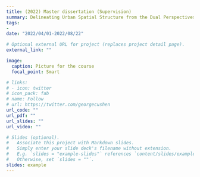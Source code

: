 ```yaml
---
title: (2022) Master dissertation (Supervision)
summary: Delineating Urban Spatial Structure from the Dual Perspectives of "Places and Flows":A Case Study of the Pearl River Delta in China.
tags:
- 
date: "2022/04/01-2022/08/22"

# Optional external URL for project (replaces project detail page).
external_link: ""

image:
  caption: Picture for the course
  focal_point: Smart

# links:
# - icon: twitter
# icon_pack: fab
# name: Follow
# url: https://twitter.com/georgecushen
url_code: ""
url_pdf: ""
url_slides: ""
url_video: ""

# Slides (optional).
#   Associate this project with Markdown slides.
#   Simply enter your slide deck's filename without extension.
#   E.g. `slides = "example-slides"` references `content/slides/example-slides.md`.
#   Otherwise, set `slides = ""`.
slides: example
---
```

